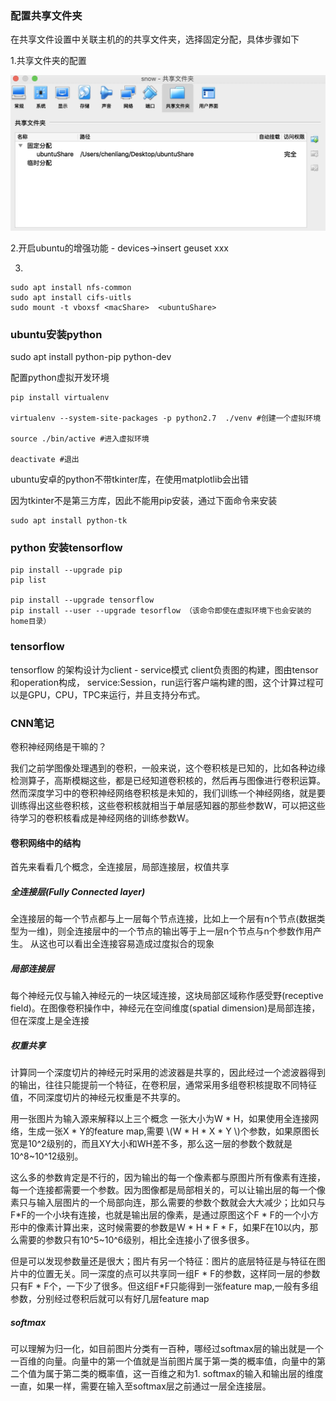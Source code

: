 <script type="text/javascript"
   src="http://cdn.mathjax.org/mathjax/latest/MathJax.js?config=TeX-AMS-MML_HTMLorMML">
</script>
### 配置共享文件夹

在共享文件设置中关联主机的的共享文件夹，选择固定分配，具体步骤如下

1.共享文件夹的配置

![avatar](./source/1542617455304.jpg)

2.开启ubuntu的增强功能 - devices->insert geuset xxx

3.

```
sudo apt install nfs-common
sudo apt install cifs-uitls
sudo mount -t vboxsf <macShare>  <ubuntuShare>
```


### ubuntu安装python
sudo apt install python-pip python-dev

配置python虚拟开发环境

```
pip install virtualenv

virtualenv --system-site-packages -p python2.7  ./venv #创建一个虚拟环境

source ./bin/active #进入虚拟环境

deactivate #退出
```

ubuntu安卓的python不带tkinter库，在使用matplotlib会出错

因为tkinter不是第三方库，因此不能用pip安装，通过下面命令来安装

```
sudo apt install python-tk
```

### python 安装tensorflow

```
pip install --upgrade pip
pip list

pip install --upgrade tensorflow 
pip install --user --upgrade tesorflow （该命令即使在虚拟环境下也会安装的home目录）
```

### tensorflow
tensorflow 的架构设计为client - service模式
client负责图的构建，图由tensor和operation构成，
service:Session，run运行客户端构建的图，这个计算过程可以是GPU，CPU，TPC来运行，并且支持分布式。

### CNN笔记
卷积神经网络是干嘛的？

我们之前学图像处理遇到的卷积，一般来说，这个卷积核是已知的，比如各种边缘检测算子，高斯模糊这些，都是已经知道卷积核的，然后再与图像进行卷积运算。然而深度学习中的卷积神经网络卷积核是未知的，我们训练一个神经网络，就是要训练得出这些卷积核，这些卷积核就相当于单层感知器的那些参数W，可以把这些待学习的卷积核看成是神经网络的训练参数W。

#### 卷积网络中的结构
首先来看看几个概念，全连接层，局部连接层，权值共享

##### 全连接层(Fully Connected layer)
全连接层的每一个节点都与上一层每个节点连接，比如上一个层有n个节点(数据类型为一维)，则全连接层中的一个节点的输出等于上一层n个节点与n个参数作用产生。 从这也可以看出全连接容易造成过度拟合的现象

##### 局部连接层
每个神经元仅与输入神经元的一块区域连接，这块局部区域称作感受野(receptive field)。在图像卷积操作中，神经元在空间维度(spatial dimension)是局部连接，但在深度上是全连接

##### 权重共享
计算同一个深度切片的神经元时采用的滤波器是共享的，因此经过一个滤波器得到的输出，往往只能提前一个特征，在卷积层，通常采用多组卷积核提取不同特征值，不同深度切片的神经元权重是不共享的。

用一张图片为输入源来解释以上三个概念
一张大小为W * H，如果使用全连接网络，生成一张X * Y的feature map,需要 \\(W * H * X * Y \\)个参数，如果原图长宽是10^2级别的，而且XY大小和WH差不多，那么这一层的参数个数就是10^8~10^12级别。

   这么多的参数肯定是不行的，因为输出的每一个像素都与原图片所有像素有连接，每一个连接都需要一个参数。因为图像都是局部相关的，可以让输出层的每一个像素只与输入层图片的一个局部向连，那么需要的参数个数就会大大减少；比如只与F*F的一个小块有连接，也就是输出层的像素，是通过原图这个F * F的一个小方形中的像素计算出来，这时候需要的参数是W * H * F * F，如果F在10以内，那么需要的参数只有10^5~10^6级别，相比全连接小了很多很多。
   
   但是可以发现参数量还是很大；图片有另一个特征：图片的底层特征是与特征在图片中的位置无关。同一深度的点可以共享同一组F * F的参数，这样同一层的参数只有F * F个，一下少了很多。但这组F*F只能得到一张feature map,一般有多组参数，分别经过卷积后就可以有好几层feature map


##### softmax
可以理解为归一化，如目前图片分类有一百种，哪经过softmax层的输出就是一个一百维的向量。向量中的第一个值就是当前图片属于第一类的概率值，向量中的第二个值为属于第二类的概率值，这一百维之和为1.
softmax的输入和输出层的维度一直，如果一样，需要在输入至softmax层之前通过一层全连接层。


